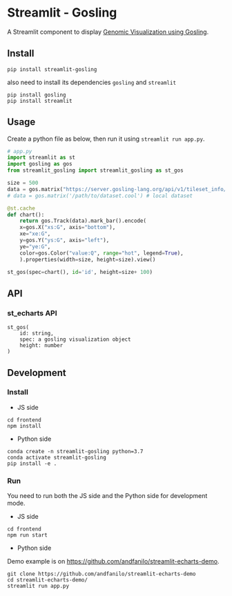 # Streamlit - Gosling

A Streamlit component to display [Genomic Visualization using Gosling](http://gosling-lang.org).


## Install

```shell script
pip install streamlit-gosling
```

also need to install its dependencies `gosling` and `streamlit`
```
pip install gosling
pip install streamlit
```


## Usage
Create a python file as below, then run it using `streamlit run app.py`.

```python
# app.py
import streamlit as st
import gosling as gos
from streamlit_gosling import streamlit_gosling as st_gos

size = 500
data = gos.matrix("https://server.gosling-lang.org/api/v1/tileset_info/?d=leung2015-hg38")
# data = gos.matrix('/path/to/dataset.cool') # local dataset

@st.cache
def chart():
    return gos.Track(data).mark_bar().encode(
    x=gos.X("xs:G", axis="bottom"),
    xe="xe:G",
    y=gos.Y("ys:G", axis="left"),
    ye="ye:G",
    color=gos.Color("value:Q", range="hot", legend=True),
    ).properties(width=size, height=size).view()

st_gos(spec=chart(), id='id', height=size+ 100)

```

## API

### st_echarts API

```
st_gos(
    id: string,
    spec: a gosling visualization object
    height: number
)
```


## Development

### Install

- JS side

```shell script
cd frontend
npm install
```

- Python side

```shell script
conda create -n streamlit-gosling python=3.7
conda activate streamlit-gosling
pip install -e .
```

### Run

You need to run both the JS side and the Python side for development mode.

- JS side

```shell script
cd frontend
npm run start
```

- Python side

Demo example is on https://github.com/andfanilo/streamlit-echarts-demo.

```shell script
git clone https://github.com/andfanilo/streamlit-echarts-demo
cd streamlit-echarts-demo/
streamlit run app.py
```
